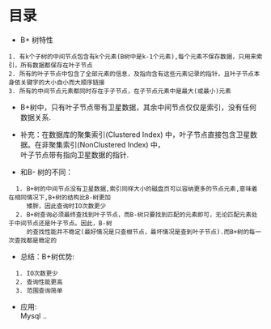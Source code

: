 # 目录

- B+ 树特性   

```
1. 有k个子树的中间节点包含有k个元素(B树中是k-1个元素),每个元素不保存数据，只用来索引，所有数据都保存在叶子节点  
2. 所有的叶子节点中包含了全部元素的信息，及指向含有这些元素记录的指针，且叶子节点本身依关键字的大小自小而大顺序链接   
3. 所有的中间节点元素都同时存在于子节点，在子节点元素中是最大(或最小)元素
```

- B+树中，只有叶子节点带有卫星数据，其余中间节点仅仅是索引，没有任何数据关系.  

- 补充：在数据库的聚集索引(Clustered Index) 中，叶子节点直接包含卫星数据。在非聚集索引(NonClustered Index) 中，  
  叶子节点带有指向卫星数据的指针.  


- 和B- 树的不同：   
```
  1. B+树的中间节点没有卫星数据,索引同样大小的磁盘页可以容纳更多的节点元素,意味着在相同情况下,B+树的结构比B-树更加  
     矮胖，因此查询时IO次数更少  
  2. B+树查询必须最终查找到叶子节点，而B-树只要找到匹配的元素即可，无论匹配元素处于中间节点还是叶子节点。因此，B-树  
     的查找性能并不稳定(最好情况是只查根节点，最坏情况是查到叶子节点).而B+树的每一次查找都是稳定的  
```

- 总结：B+树优势:   
```
  1. IO次数更少   
  2. 查询性能更高   
  3. 范围查询简单   
```

- 应用:  
  Mysql ..